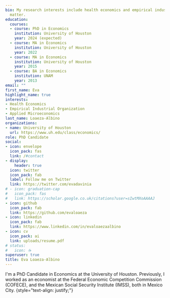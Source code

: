 ```yaml
---
bio: My research interests include health economics and empirical industrial organization. 
  matter.
education:
  courses:
  - course: PhD in Economics
    institution: University of Houston
    year: 2024 (expected)
  - course: MA in Economics
    institution: University of Houston
    year: 2022
  - course: MA in Economics
    institution: University of Houston
    year: 2015
  - course: BA in Economics
    institution: UNAM
    year: 2013
email: ""
first_name: Eva
highlight_name: true
interests:
- Health Economics
- Empirical Industrial Organization
- Applied Microeconomics
last_name: Loaeza-Albino
organizations:
- name: University of Houston
  url: https://www.uh.edu/class/economics/
role: PhD Candidate
social:
- icon: envelope
  icon_pack: fas
  link: /#contact
- display:
    header: true
  icon: twitter
  icon_pack: fab
  label: Follow me on Twitter
  link: https://twitter.com/evadavinia
# - icon: graduation-cap
#   icon_pack: fas
#   link: https://scholar.google.co.uk/citations?user=sIwtMXoAAAAJ
- icon: github
  icon_pack: fab
  link: https://github.com/evaloaeza
- icon: linkedin
  icon_pack: fab
  link: https://www.linkedin.com/in/evaloaezaalbino
- icon: cv
  icon_pack: ai
  link: uploads/resume.pdf
# status:
#   icon: ☕️
superuser: true
title: Eva Loaeza-Albino
---
```


I'm a PhD Candidate in Economics at the University of Houston. Previously, I worked as an economist at the Federal Economic Competition Commission (COFECE), and the Mexican Social Security Institute (IMSS), both in Mexico City.
{style="text-align: justify;"}
